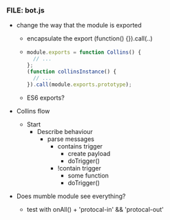 ### FILE: bot.js
  - change the way that the module is exported
    - encapsulate the export (function() {}).call(..)
    - ```javascript
      module.exports = function Collins() {
        // ...
      };
      (function collinsInstance() {
        // ...
      }).call(module.exports.prototype);
      ```
    - ES6 exports?

  - Collins flow
    - Start
      - Describe behaviour
        - parse messages
          - contains trigger
            - create payload
            - doTrigger()
          - !contain trigger
            - some function
            - doTrigger()

  - Does mumble module see everything?
    - test with onAll() + 'protocal-in' && 'protocal-out'